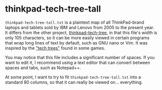 # thinkpad-tech-tree-tall

`thinkpad-tech-tree-tall.txt` is a plaintext map of all ThinkPad-brand laptops and tablets sold by IBM and Lenovo from 2005 to the present year. It differs from the other project, [thinkpad-tech-tree](https://github.com/Monkeyfume/thinkpad-tech-tree), in that this file's width is only 105 characters, so it can be more easily viewed in certain programs that wrap long lines of text by default, such as GNU nano or Vim. It was inspired by the ["tech trees"](https://en.wikipedia.org/wiki/Technology_tree) found in some games.

You may notice that this file includes a significant number of spaces. If you want to edit it, I recommend using a text editor that can convert between spaces and tabs, such as Notepad++.

At some point, I want to try to fit `thinkpad-tech-tree-tall.txt` into a standard 80 columns, so that it can really be viewed on... everything.
